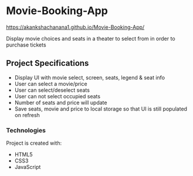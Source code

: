 # Movie-Booking-App
https://akankshachanana1.github.io/Movie-Booking-App/

Display movie choices and seats in a theater to select from in order to purchase tickets

## Project Specifications

- Display UI with movie select, screen, seats, legend & seat info
- User can select a movie/price
- User can select/deselect seats
- User can not select occupied seats
- Number of seats and price will update
- Save seats, movie and price to local storage so that UI is still populated on refresh

### Technologies
Project is created with:

- HTML5
- CSS3
- JavaScript 
